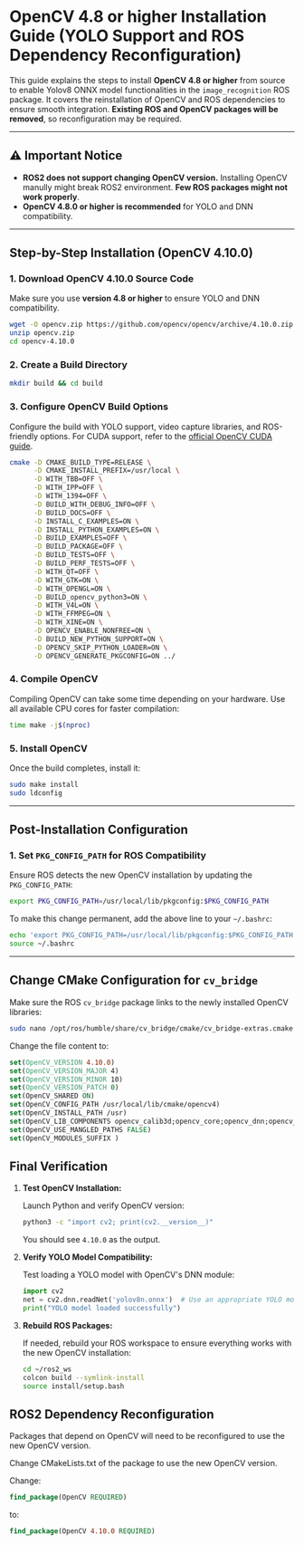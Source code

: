 # OpenCV 4.8 or higher Installation Guide (YOLO Support and ROS Dependency Reconfiguration)

This guide explains the steps to install **OpenCV 4.8 or higher** from source to enable Yolov8 ONNX model functionalities in the `image_recognition` ROS package. It covers the reinstallation of OpenCV and ROS dependencies to ensure smooth integration. **Existing ROS and OpenCV packages will be removed**, so reconfiguration may be required.

---

## ⚠️ Important Notice

- **ROS2 does not support changing OpenCV version.** Installing OpenCV manully might break ROS2 environment. **Few ROS packages might not work properly**. 
- **OpenCV 4.8.0 or higher is recommended** for YOLO and DNN compatibility.
---

## Step-by-Step Installation (OpenCV 4.10.0)
### 1. Download OpenCV 4.10.0 Source Code

Make sure you use **version 4.8 or higher** to ensure YOLO and DNN compatibility.

```bash
wget -O opencv.zip https://github.com/opencv/opencv/archive/4.10.0.zip
unzip opencv.zip
cd opencv-4.10.0
```

### 2. Create a Build Directory

```bash
mkdir build && cd build
```

### 3. Configure OpenCV Build Options

Configure the build with YOLO support, video capture libraries, and ROS-friendly options. For CUDA support, refer to the [official OpenCV CUDA guide](https://opencv.org/).

```bash
cmake -D CMAKE_BUILD_TYPE=RELEASE \
      -D CMAKE_INSTALL_PREFIX=/usr/local \
      -D WITH_TBB=OFF \
      -D WITH_IPP=OFF \
      -D WITH_1394=OFF \
      -D BUILD_WITH_DEBUG_INFO=OFF \
      -D BUILD_DOCS=OFF \
      -D INSTALL_C_EXAMPLES=ON \
      -D INSTALL_PYTHON_EXAMPLES=ON \
      -D BUILD_EXAMPLES=OFF \
      -D BUILD_PACKAGE=OFF \
      -D BUILD_TESTS=OFF \
      -D BUILD_PERF_TESTS=OFF \
      -D WITH_QT=OFF \
      -D WITH_GTK=ON \
      -D WITH_OPENGL=ON \
      -D BUILD_opencv_python3=ON \
      -D WITH_V4L=ON \
      -D WITH_FFMPEG=ON \
      -D WITH_XINE=ON \
      -D OPENCV_ENABLE_NONFREE=ON \
      -D BUILD_NEW_PYTHON_SUPPORT=ON \
      -D OPENCV_SKIP_PYTHON_LOADER=ON \
      -D OPENCV_GENERATE_PKGCONFIG=ON ../
```

### 4. Compile OpenCV

Compiling OpenCV can take some time depending on your hardware. Use all available CPU cores for faster compilation:

```bash
time make -j$(nproc)
```

### 5. Install OpenCV

Once the build completes, install it:

```bash
sudo make install
sudo ldconfig
```

---

## Post-Installation Configuration

### 1. Set `PKG_CONFIG_PATH` for ROS Compatibility

Ensure ROS detects the new OpenCV installation by updating the `PKG_CONFIG_PATH`:

```bash
export PKG_CONFIG_PATH=/usr/local/lib/pkgconfig:$PKG_CONFIG_PATH
```

To make this change permanent, add the above line to your `~/.bashrc`:

```bash
echo 'export PKG_CONFIG_PATH=/usr/local/lib/pkgconfig:$PKG_CONFIG_PATH' >> ~/.bashrc
source ~/.bashrc
```

---

## Change CMake Configuration for `cv_bridge`
Make sure the ROS `cv_bridge` package links to the newly installed OpenCV libraries:

```bash
sudo nano /opt/ros/humble/share/cv_bridge/cmake/cv_bridge-extras.cmake 
```

Change the file content to:
```cmake
set(OpenCV_VERSION 4.10.0)
set(OpenCV_VERSION_MAJOR 4)
set(OpenCV_VERSION_MINOR 10)
set(OpenCV_VERSION_PATCH 0)
set(OpenCV_SHARED ON)
set(OpenCV_CONFIG_PATH /usr/local/lib/cmake/opencv4)
set(OpenCV_INSTALL_PATH /usr)
set(OpenCV_LIB_COMPONENTS opencv_calib3d;opencv_core;opencv_dnn;opencv_features2d;opencv_flann;opencv_highgui;opencv_imgcodecs;opencv_imgproc;opencv_ml;opencv_objdetect;opencv_photo;opencv_stitching;opencv_video;opencv_videoio;opencv_alphamat;opencv_aruco;opencv_barcode;opencv_bgsegm;opencv_bioinspired;opencv_ccalib;opencv_datasets;opencv_dnn_objdetect;opencv_dnn_superres;opencv_dpm;opencv_face;opencv_freetype;opencv_fuzzy;opencv_hdf;opencv_hfs;opencv_img_hash;opencv_intensity_transform;opencv_line_descriptor;opencv_mcc;opencv_optflow;opencv_phase_unwrapping;opencv_plot;opencv_quality;opencv_rapid;opencv_reg;opencv_rgbd;opencv_saliency;opencv_shape;opencv_stereo;opencv_structured_light;opencv_superres;opencv_surface_matching;opencv_text;opencv_tracking;opencv_videostab;opencv_viz;opencv_wechat_qrcode;opencv_ximgproc;opencv_xobjdetect;opencv_xphoto)
set(OpenCV_USE_MANGLED_PATHS FALSE)
set(OpenCV_MODULES_SUFFIX )
```

## Final Verification

1. **Test OpenCV Installation:**

   Launch Python and verify OpenCV version:

   ```bash
   python3 -c "import cv2; print(cv2.__version__)"
   ```

   You should see `4.10.0` as the output.

2. **Verify YOLO Model Compatibility:**

   Test loading a YOLO model with OpenCV's DNN module:

   ```python
   import cv2
   net = cv2.dnn.readNet('yolov8n.onnx')  # Use an appropriate YOLO model
   print("YOLO model loaded successfully")
   ```

3. **Rebuild ROS Packages:**

   If needed, rebuild your ROS workspace to ensure everything works with the new OpenCV installation:

   ```bash
   cd ~/ros2_ws
   colcon build --symlink-install
   source install/setup.bash
   ```

## ROS2 Dependency Reconfiguration
Packages that depend on OpenCV will need to be reconfigured to use the new OpenCV version.

Change CMakeLists.txt of the package to use the new OpenCV version.

Change: 
```cmake
find_package(OpenCV REQUIRED)
```
to:
```cmake
find_package(OpenCV 4.10.0 REQUIRED)
```